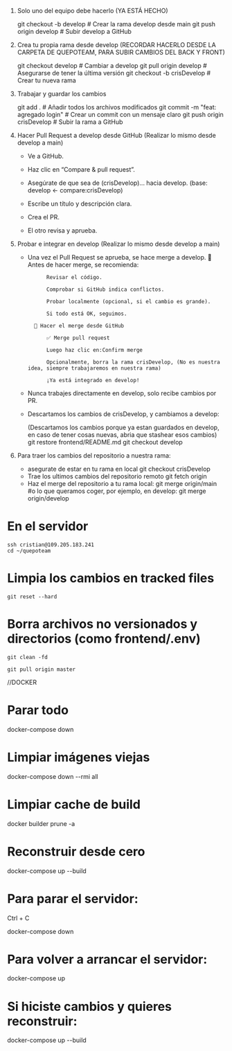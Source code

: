 1. Solo uno del equipo debe hacerlo (YA ESTÁ HECHO)

    git checkout -b develop                  # Crear la rama develop desde main
    git push origin develop                  # Subir develop a GitHub

2. Crea tu propia rama desde develop (RECORDAR HACERLO DESDE LA CARPETA DE QUEPOTEAM, PARA SUBIR CAMBIOS DEL BACK Y FRONT)

    git checkout develop                     # Cambiar a develop
    git pull origin develop                  # Asegurarse de tener la última versión
    git checkout -b crisDevelop  # Crear tu nueva rama

3. Trabajar y guardar los cambios

    git add .                                # Añadir todos los archivos modificados
    git commit -m "feat: agregado login"     # Crear un commit con un mensaje claro
    git push origin crisDevelop  # Subir la rama a GitHub

4. Hacer Pull Request a develop desde GitHub (Realizar lo mismo desde develop a main)
    - Ve a GitHub.

    - Haz clic en “Compare & pull request”.

    - Asegúrate de que sea de (crisDevelop)... hacia develop.    (base: develop  <-  compare:crisDevelop)

    - Escribe un título y descripción clara.

    - Crea el PR.

    - El otro revisa y aprueba.

5. Probar e integrar en develop (Realizar lo mismo desde develop a main)
    - Una vez el Pull Request se aprueba, se hace merge a develop.
            🧩 Antes de hacer merge, se recomienda:

                Revisar el código.

                Comprobar si GitHub indica conflictos.

                Probar localmente (opcional, si el cambio es grande).

                Si todo está OK, seguimos.

            🔁 Hacer el merge desde GitHub

                ✅ Merge pull request

                Luego haz clic en:Confirm merge

                Opcionalmente, borra la rama crisDevelop, (No es nuestra idea, siempre trabajaremos en nuestra rama)

                ¡Ya está integrado en develop!
    - Nunca trabajes directamente en develop, solo recibe cambios por PR.

    - Descartamos los cambios de crisDevelop, y cambiamos a develop:

        (Descartamos los cambios porque ya estan guardados en develop, en caso de tener cosas nuevas, abria que stashear esos cambios)
        git restore frontend/README.md
        git checkout develop

6. Para traer los cambios del repositorio a nuestra rama:
    - asegurate de estar en tu rama en local
        git checkout crisDevelop
    - Trae los ultimos cambios del repositorio remoto
        git fetch origin
    - Haz el merge del repositorio a tu rama local:
        git merge origin/main      #o lo que queramos coger, por ejemplo,  en develop: git merge origin/develop

######

# En el servidor
    ssh cristian@109.205.183.241
    cd ~/quepoteam
<!-- Eliminar tus cambios locales y archivos no versionados que bloquean el pull
Ten cuidado, esto borra TODO local que no esté en el repo remoto. -->

# Limpia los cambios en tracked files
    git reset --hard

# Borra archivos no versionados y directorios (como frontend/.env)
    git clean -fd
<!-- Ahora sí, puedes hacer pull sin problemas -->
    git pull origin master


//DOCKER
# Parar todo
docker-compose down

# Limpiar imágenes viejas
docker-compose down --rmi all

# Limpiar cache de build
docker builder prune -a

# Reconstruir desde cero
docker-compose up --build

######

# Para parar el servidor:
<!-- Si tienes el comando corriendo en la terminal, solo tienes que hacer: -->
Ctrl + C
<!-- Esto detiene los contenedores levantados por docker-compose up. -->

<!-- Si lo dejaste corriendo en segundo plano (con -d, modo "detached"), entonces: -->

docker-compose down
<!-- Esto detiene y elimina los contenedores, pero NO borra tus volúmenes o imágenes. -->

# Para volver a arrancar el servidor:
<!-- Si ya construiste con --build una vez, ya no necesitas hacerlo de nuevo a menos que hayas cambiado el Dockerfile u otra configuración. Puedes simplemente hacer: -->
docker-compose up

# Si hiciste cambios y quieres reconstruir:

docker-compose up --build
